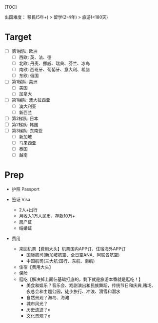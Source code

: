 [TOC]

出国难度： 移民(5年+) > 留学(2-4年) > 旅游(<180天)

# Target

- [ ] 第1梯队: 欧洲
  - [ ] 西欧: 英、法、德
  - [ ] 北欧: 丹麦、挪威、瑞典、芬兰、冰岛
  - [ ] 南欧: 西班牙、葡萄牙、意大利、希腊
  - [ ] 东欧: 俄国
- [ ] 第1梯队: 美洲
  - [ ] 美国
  - [ ] 加拿大
- [ ] 第1梯队: 澳大拉西亚
  - [ ] 澳大利亚
  - [ ] 新西兰
- [ ] 第2梯队: 日本
- [ ] 第2梯队: 韩国
- [ ] 第3梯队: 东南亚
  - [ ] 新加坡
  - [ ] 马来西亚
  - [ ] 泰国
  - [ ] 越南

# Prep

- 护照 Passport

- 签证 Visa
  - 2人+出行
  - 月收入1万人民币，存款10万+
  - 房产证
  - 结婚证

- 费用
  - 来回机票【费用大头】机票国内APP订、住宿海外APP订
    - 国际航司(新加坡航空、全日空ANA、阿联酋航空)
    - 中国航司(三大航:国行、东航、南航)
  - 住宿【费用大头】
  - 保险
  - 逛吃【解决掉上面仨基础打底的，剩下就是旅游本番就是逛吃！】
    - 美食和娱乐？音乐会、戏剧演出和民族舞蹈，传统节日和庆典,赌场、夜总会和主题公园，徒步旅行、冲浪、滑雪和潜水
    - 自然景观？海岛、海滩
    - 城市风光？
    - 历史遗迹？x
    - 文化景观？x
